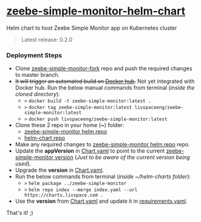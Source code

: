 # [zeebe-simple-monitor-helm-chart](https://github.com/livspaceeng/zeebe-simple-monitor)

Helm chart to host Zeebe Simple Monitor app on Kubernetes cluster
> Latest release: 0.2.0

### Deployment Steps
- Clone [zeebe-simple-monitor-fork](https://github.com/strawhat5/zeebe-simple-monitor) repo and push the required changes to master branch.
- ~~It will trigger an automated build on [Docker hub](https://hub.docker.com/repository/docker/livspaceeng/zeebe-simple-monitor).~~ Not yet integrated with Docker hub. Run the below manual commands from terminal (*inside the cloned directory*):
  + `>` `docker build -t zeebe-simple-monitor:latest .`
  + `>` `docker tag zeebe-simple-monitor:latest livspaceeng/zeebe-simple-monitor:latest`
  + `>` `docker push livspaceeng/zeebe-simple-monitor:latest`
- Clone these 2 repo in your home (**~**) folder:
  + [zeebe-simple-monitor helm repo](https://github.com/livspaceeng/zeebe-simple-monitor)
  + [helm-chart repo](https://github.com/livspaceeng/helm-charts)
- Make any required changes to [zeebe-simple-monitor helm repo](https://github.com/livspaceeng/zeebe-simple-monitor) repo.
- Update the **appVersion** in [Chart.yaml](./Chart.yaml) to point to the current [zeebe-simple-monitor version](https://github.com/strawhat5/zeebe-simple-monitor/blob/master/pom.xml) (*Just to be aware of the current version being used*).
- Upgrade the **version** in [Chart.yaml](./Chart.yaml).
- Run the below commands from terminal (*inside ~/helm-charts folder*):
  + `>` `helm package ../zeebe-simple-monitor`
  + `>` `helm repo index --merge index.yaml --url https://charts.livspace.com .`
- Use the **version** from [Chart.yaml](./Chart.yaml) and update it in [requirements.yaml](https://bitbucket.org/livspaceeng/environment-jx-dev/src/master/env/requirements.yaml).

That's it! ;)
